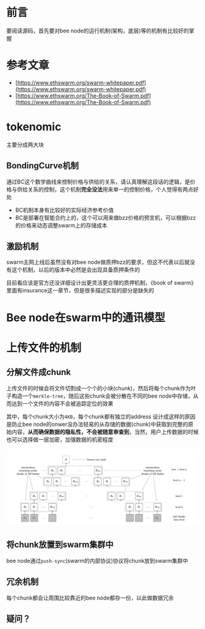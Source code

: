 # 前言
要阅读源码，首先要对bee node的运行机制(架构，底层)等的机制有比较好的掌握
# 参考文章
- [https://www.ethswarm.org/swarm-whitepaper.pdf](https://www.ethswarm.org/swarm-whitepaper.pdf)
- [https://www.ethswarm.org/The-Book-of-Swarm.pdf](https://www.ethswarm.org/The-Book-of-Swarm.pdf)

# tokenomic
主要分成两大块
## BondingCurve机制
通过BC这个数学曲线来控制价格与供给的关系，请认真理解这段话的逻辑，是价格与供给关系的控制，这个机制**完全没法**用来单一的控制价格，个人觉得有两点好处
- BC机制本身有比较好的实际经济参考价值
- BC是部署在智能合约上的，这个可以用来做bzz价格的预言机，可以根据bzz的价格来动态调整swarm上的存储成本
## 激励机制

swarm主网上线后虽然没有对bee node做质押bzz的要求，但这不代表以后就没有这个机制，以后的版本中必然是会出现具备质押条件的

目前看应该是官方还没详细设计出更灵活更合理的质押机制，《book of swarm》里面有insurance这一章节，但是很多描述实现的部分是缺失的

# Bee node在swarm中的通讯模型

# 上传文件的机制



## 分解文件成chunk

上传文件的时候会将文件切割成一个个的小块(chunk)，然后将每个chunk作为叶子构造一个`merkle-tree`，随后这些chunk会被分散在不同的bee node中存储，从而达到一个文件的内容不会被追踪定位的效果

其中，每个chunk大小为`4KB`，每个chunk都有独立的address
设计成这样的原因是防止bee node的onwer没办法轻易的从存储的数据(chunk)中获取到完整的原始内容，**从而确保数据的隐私性，不会被随意审查到**，当然，用户上传数据的时候也可以选择做一层加密，加强数据的机密程度

![](imgs/swarm-BMT.png)

## 将chunk放置到swarm集群中

bee node通过`push-sync`(swarm的内部协议)协议将chunk放到swarm集群中

## 冗余机制
每个chunk都会让周围比较靠近的bee node都存一份，以此做数据冗余

## 疑问？




